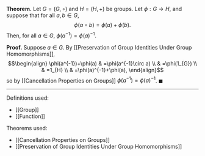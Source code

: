 **Theorem.** Let $G=(G,\circ)$ and $H=(H,+)$ be groups. Let $\phi:G\to H$, and suppose that for all $a,b\in G$, $$\phi(a\circ b)=\phi(a)+\phi(b).$$Then, for all $a\in G$, $\phi(a^{-1})=\phi(a)^{-1}$.

**Proof.** Suppose $a\in G$. By [[Preservation of Group Identities Under Group Homomorphisms]],
$$\begin{align}
\phi(a^{-1})+\phi(a) & =\phi(a^{-1}\circ a) \\
 & =\phi(1_{G}) \\
 & =1_{H} \\
 & =\phi(a)^{-1}+\phi(a),
\end{align}$$
so by [[Cancellation Properties on Groups]] $\phi(a^{-1})=\phi(a)^{-1}$. $\blacksquare$
***
Definitions used:
- [[Group]]
- [[Function]]

Theorems used:
- [[Cancellation Properties on Groups]]
- [[Preservation of Group Identities Under Group Homomorphisms]]